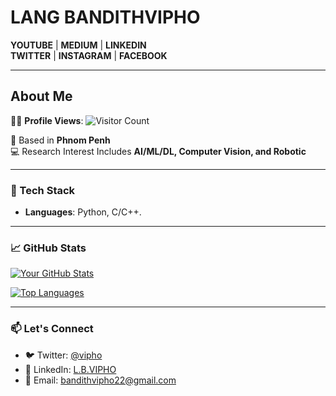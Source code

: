 # LANG BANDITHVIPHO 

**YOUTUBE** | **MEDIUM** | **LINKEDIN**  
**TWITTER** | **INSTAGRAM** | **FACEBOOK**  

---

## About Me  

👨‍💻 **Profile Views**: ![Visitor Count](https://visitor-badge.laobi.icu/badge?page_id=bandithvipho22.bandithvipho22)  

📍 Based in **Phnom Penh**   
💻 Research Interest Includes **AI/ML/DL, Computer Vision, and Robotic**  

---

### 🔧 Tech Stack  
- **Languages**: Python, C/C++.  

---

### 📈 GitHub Stats  
[![Your GitHub Stats](https://github-readme-stats.vercel.app/api?username=bandithvipho22&show_icons=true&theme=radical)](https://github.com/bandithvipho22/bandithvipho22)  

[![Top Languages](https://github-readme-stats.vercel.app/api/top-langs/?username=bandithvipho22&layout=compact)](https://github.com/bandithvipho22/bandithvipho22)  

---

### 📫 Let's Connect  
- 🐦 Twitter: [@vipho](https://x.com/BandithVipho22)  
- 💼 LinkedIn: [L.B.VIPHO](https://www.linkedin.com/in/l-b-vipho-b326911b8/)  
- 📧 Email: bandithvipho22@gmail.com
